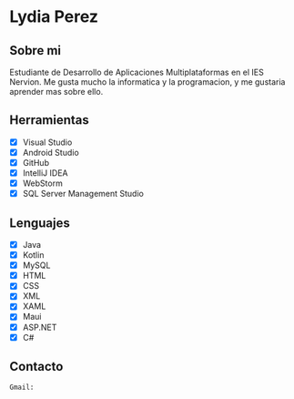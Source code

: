 # Lydia Perez

## Sobre mi
Estudiante de Desarrollo de Aplicaciones 
Multiplataformas en el IES Nervion. 
Me gusta mucho la informatica y la programacion,
y me gustaria aprender mas sobre ello.

## Herramientas
- [x] Visual Studio
- [x] Android Studio
- [x] GitHub
- [x] IntelliJ IDEA
- [x] WebStorm
- [x] SQL Server Management Studio

## Lenguajes
- [x] Java
- [x] Kotlin
- [x] MySQL
- [x] HTML
- [x] CSS
- [x] XML
- [x] XAML
- [x] Maui
- [x] ASP.NET
- [x] C#

## Contacto
    Gmail: 